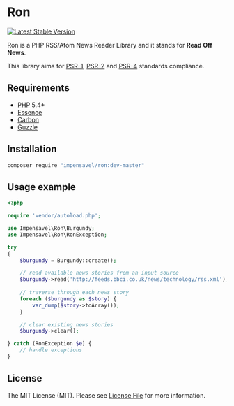 # Ron
[![Latest Stable Version](https://poser.pugx.org/impensavel/ron/v/stable)](https://packagist.org/packages/impensavel/ron)

Ron is a PHP RSS/Atom News Reader Library and it stands for **Read Off News**.

This library aims for [PSR-1][], [PSR-2][] and [PSR-4][] standards compliance.

[PSR-1]: https://github.com/php-fig/fig-standards/blob/master/accepted/PSR-1-basic-coding-standard.md
[PSR-2]: https://github.com/php-fig/fig-standards/blob/master/accepted/PSR-2-coding-style-guide.md
[PSR-4]: https://github.com/php-fig/fig-standards/blob/master/accepted/PSR-4-autoloader.md

## Requirements
* [PHP](http://www.php.net) 5.4+
* [Essence](https://packagist.org/packages/impensavel/essence)
* [Carbon](https://packagist.org/packages/nesbot/carbon)
* [Guzzle](https://packagist.org/packages/guzzlehttp/guzzle)

## Installation
``` bash
composer require "impensavel/ron:dev-master"
```

## Usage example
```php
<?php

require 'vendor/autoload.php';

use Impensavel\Ron\Burgundy;
use Impensavel\Ron\RonException;

try
{
    $burgundy = Burgundy::create();

    // read available news stories from an input source
    $burgundy->read('http://feeds.bbci.co.uk/news/technology/rss.xml');
    
    // traverse through each news story
    foreach ($burgundy as $story) {
        var_dump($story->toArray());
    }

    // clear existing news stories
    $burgundy->clear();

} catch (RonException $e) {
    // handle exceptions
}
```
## License
The MIT License (MIT). Please see [License File](LICENSE.md) for more information.
